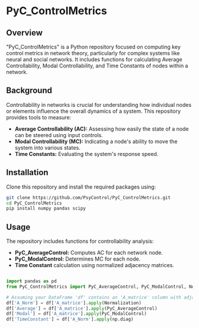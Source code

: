 # PyC_ControlMetrics


## Overview
"PyC_ControlMetrics" is a Python repository focused on computing key control metrics in network theory, particularly for complex systems like neural and social networks. It includes functions for calculating Average Controllability, Modal Controllability, and Time Constants of nodes within a network.

## Background
Controllability in networks is crucial for understanding how individual nodes or elements influence the overall dynamics of a system. This repository provides tools to measure:
- **Average Controllability (AC):** Assessing how easily the state of a node can be steered using input controls.
- **Modal Controllability (MC):** Indicating a node's ability to move the system into various states.
- **Time Constants:** Evaluating the system's response speed.

## Installation
Clone this repository and install the required packages using:
```bash
git clone https://github.com/PsyControl/PyC_ControlMetrics.git
cd PyC_ControlMetrics
pip install numpy pandas scipy
```

## Usage
The repository includes functions for controllability analysis:

- **PyC_AverageControl:** Computes AC for each network node.
- **PyC_ModalControl:** Determines MC for each node.
- **Time Constant** calculation using normalized adjacency matrices.

```python

import pandas as pd
from PyC_ControlMetrics import PyC_AverageControl, PyC_ModalControl, Normalization

# Assuming your DataFrame 'df' contains an 'A_matrice' column with adjacency matrices
df['A_Norm'] = df['A_matrice'].apply(Normalization)
df['Average'] = df['A_matrice'].apply(PyC_AverageControl)
df['Modal'] = df['A_matrice'].apply(PyC_ModalControl)
df['TimeConstant'] = df['A_Norm'].apply(np.diag)
```
